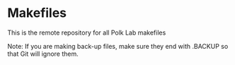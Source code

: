 # Makefiles

This is the remote repository for all Polk Lab makefiles

Note: If you are making back-up files, make sure they end with .BACKUP
so that Git will ignore them.

